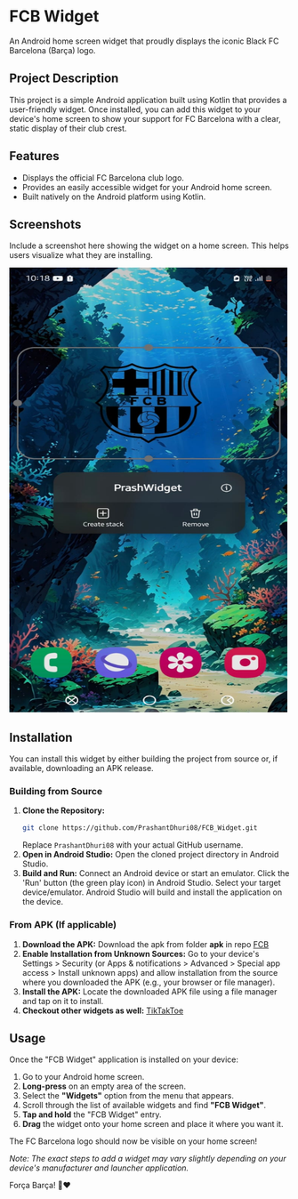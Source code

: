 # FCB Widget

An Android home screen widget that proudly displays the iconic Black FC Barcelona (Barça) logo.

## Project Description

This project is a simple Android application built using Kotlin that provides a user-friendly widget. Once installed, you can add this widget to your device's home screen to show your support for FC Barcelona with a clear, static display of their club crest.

## Features

- Displays the official FC Barcelona club logo.
- Provides an easily accessible widget for your Android home screen.
- Built natively on the Android platform using Kotlin.

## Screenshots

Include a screenshot here showing the widget on a home screen. This helps users visualize what they are installing.

<img src="./SS/widgetss.jpg" alt="FCB Widget Screenshot" width="500" height="800">

## Installation

You can install this widget by either building the project from source or, if available, downloading an APK release.

### Building from Source

1.  **Clone the Repository:**
    ```bash
    git clone https://github.com/PrashantDhuri08/FCB_Widget.git
    ```
    Replace `PrashantDhuri08` with your actual GitHub username.
2.  **Open in Android Studio:** Open the cloned project directory in Android Studio.
3.  **Build and Run:** Connect an Android device or start an emulator. Click the 'Run' button (the green play icon) in Android Studio. Select your target device/emulator. Android Studio will build and install the application on the device.

### From APK (If applicable)

1.  **Download the APK:** Download the apk from folder **apk** in repo <a href="./apk/FCB.apk">FCB</a>
2.  **Enable Installation from Unknown Sources:** Go to your device's Settings > Security (or Apps & notifications > Advanced > Special app access > Install unknown apps) and allow installation from the source where you downloaded the APK (e.g., your browser or file manager).
3.  **Install the APK:** Locate the downloaded APK file using a file manager and tap on it to install.
4.  **Checkout other widgets as well:** <a href="/apk/ttt.apk">TikTakToe</a>

## Usage

Once the "FCB Widget" application is installed on your device:

1.  Go to your Android home screen.
2.  **Long-press** on an empty area of the screen.
3.  Select the **"Widgets"** option from the menu that appears.
4.  Scroll through the list of available widgets and find **"FCB Widget"**.
5.  **Tap and hold** the "FCB Widget" entry.
6.  **Drag** the widget onto your home screen and place it where you want it.

The FC Barcelona logo should now be visible on your home screen!

_Note: The exact steps to add a widget may vary slightly depending on your device's manufacturer and launcher application._

Força Barça! 💙❤️
